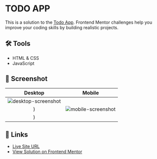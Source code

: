 # TODO APP

This is a solution to the [Todo App](https://www.frontendmentor.io/challenges/todo-app-Su1_KokOW/hub). Frontend Mentor challenges help you improve your coding skills by building realistic projects.

## 🛠️ Tools
- HTML & CSS
- JavaScript


## 📸 Screenshot

| Desktop | Mobile |
| :----------------: | :---------------: |
| ![desktop-screenshot](https://github.com/ShinobiKoda/todo-app/assets/145020092/0710fca9-5709-4175-9d09-09e5b40c6b7b)
) | ![mobile-screenshot](https://github.com/ShinobiKoda/todo-app/assets/145020092/4592d708-1d8e-4286-a676-734582483836)
) |

## 🔗 Links

- [Live Site URL](https://shinobikoda.github.io/todo-app/)
- [View Solution on Frontend Mentor](https://www.frontendmentor.io/challenges/manage-landing-page-SLXqC6P5/hub?share=true)
